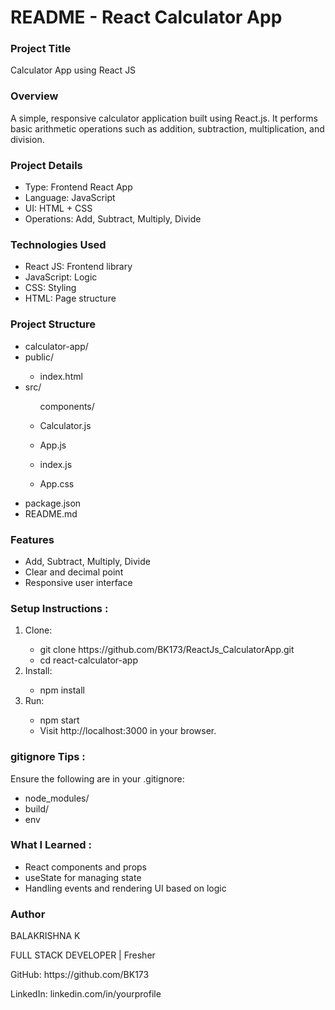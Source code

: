 <h1>README - React Calculator App</h1>
<h3>Project Title</h3>
<p>Calculator App using React JS</p>
<h3>Overview</h3>
<p>A simple, responsive calculator application built using React.js. It performs basic arithmetic operations such as addition, subtraction, multiplication, and division.</p>
<h3>Project Details</h3>
<ul>
  <li>Type: Frontend React App</li>
  <li>Language: JavaScript</li>
  <li>UI: HTML + CSS</li>
  <li>Operations: Add, Subtract, Multiply, Divide</li>
</ul>
<h3>Technologies Used</h3>
<ul>
  <li>React JS: Frontend library</li>
  <li>JavaScript: Logic</li>
  <li>CSS: Styling</li>
  <li>HTML: Page structure</li>
</ul>
<h3>Project Structure</h3>
<ul>
  <li>calculator-app/ </li>
  <li>public/</li>
  <ul><li>index.html </li></ul>
  <li>src/</li><ul>components/</ul>
  <ul><li>Calculator.js</li></ul>
  <ul><li>App.js</li> </ul>
  <ul><li>index.js</li></ul>
  <ul><li>App.css </li></ul>
</ul>
<ul><li>package.json </li><li>README.md</li></ul>
<h3>Features</h3>
<ul>
  <li>Add, Subtract, Multiply, Divide</li>
  <li>Clear and decimal point</li>
  <li>Responsive user interface</li>
</ul>
<h3>Setup Instructions : </h3>
<ol>
  <li>Clone:</li>
  <ul><li>git clone https://github.com/BK173/ReactJs_CalculatorApp.git </li><li>cd react-calculator-app</li></ul>
  <li>Install:</li>
  <ul><li>npm install</li></ul>
  <li>Run:</li>
  <ul><li>npm start</li><li>Visit http://localhost:3000 in your browser.</li></ul>
  
</ol>

<h3>gitignore Tips :</h3>
<p>Ensure the following are in your .gitignore:</p>
<ul>
  <li>node_modules/</li>
  <li>build/</li>
  <li>env</li>
</ul>
<h3>What I Learned :</h3>
<ul>
  <li>React components and props</li>
  <li>useState for managing state</li>
  <li>Handling events and rendering UI based on logic</li>
</ul>
<h3>Author </h3>
<p>BALAKRISHNA K</p>
<P>FULL STACK DEVELOPER | Fresher </P>
<P>GitHub: https://github.com/BK173 </P>
<p>LinkedIn: linkedin.com/in/yourprofile</p>





